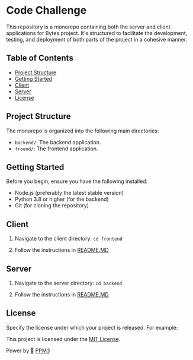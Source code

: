 # Code Challenge
This repository is a monorepo containing both the server and client applications for Bytes project. It's structured to facilitate the development, testing, and deployment of both parts of the project in a cohesive manner.


## Table of Contents

- [Project Structure](#project-structure)
- [Getting Started](#getting-started)
- [Client](#client)
- [Server](#server)
- [License](#license)

## Project Structure

The monorepo is organized into the following main directories:

- `backend/`: The backend application.
- `froend/`: The frontend application.

## Getting Started

Before you begin, ensure you have the following installed:
- Node.js (preferably the latest stable version)
- Python 3.8 or higher (for the backend)
- Git (for cloning the repository)


## Client

1. Navigate to the client directory: `cd frontend`

2. Follow the instructions in [README.MD](frontend/README.md)

## Server

1. Navigate to the server directory: `cd backend`

2. Follow the instructions in [README.MD](backend/README.md)


## License

Specify the license under which your project is released. For example:

This project is licensed under the [MIT License](LICENSE).


Power by :battery: [PPM3](https://github.com/ppm3)